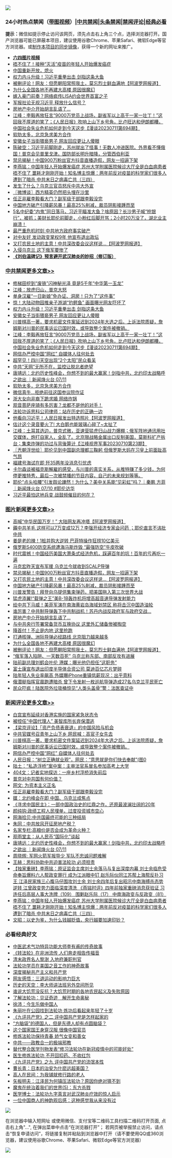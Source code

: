![](https://raw.githubusercontent.com/jsvpn/jsproxy/dev/64photo/fqnews-qr.jpg)

<div id="tt">
<h3>24小时热点禁闻（<a href="https://aaa.v2dns.tk/?QAjUl=BgRp5UNKRn&T5Vk=fPVH&Q59Ab=WxGE" target="_blank">带图视频</a>）|<a href="#%E4%B8%AD%E5%85%B1%E7%A6%81%E9%97%BB%E6%9B%B4%E5%A4%9A%E6%96%87%E7%AB%A0">中共禁闻</a>|<a href="#%E5%9B%BE%E7%89%87%E6%96%B0%E9%97%BB%E6%9B%B4%E5%A4%9A%E6%96%87%E7%AB%A0">头条禁闻</a>|<a href="#%E6%96%B0%E9%97%BB%E8%AF%84%E8%AE%BA%E6%9B%B4%E5%A4%9A%E6%96%87%E7%AB%A0">禁闻评论|<a href="#%E5%BF%85%E7%9C%8B%E7%BB%8F%E5%85%B8%E5%A5%BD%E6%96%87">经典必看</a></h3>
<div><b>提示：</b>微信如提示停止访问该网页，须先点击右上角三个点，选择浏览器打开。国产浏览器可能已屏蔽本项目，建议使用谷歌Chrome、苹果Safari、微软Edge等官方浏览器。或<a href="%E5%88%B6%E4%BD%9Cgit%E7%A6%81%E9%97%BB%E9%95%9C%E5%83%8F.md">制作本项目的同步镜像</a>，获得一个新的网址来推广。</div>
<ul>
<li><b><a href="http://d2.v2rss.gq/64.mp4" target="_blank">六四图片视频</a></b></li>
<li><a href="/ccpdope/20230712/1906891.md">捂不住了！接种“灭活”疫苗的年轻人开始爆发癌症</a></li>
<li><a href="/cnnews/20230712/1906864.md">中国重新开放，熄火</a></li>
<li><a href="/cbnews/20230712/1907072.md">权力内斗升级！习近平重拳出击 剑指这条大鱼</a></li>
<li><a href="/topimagenews/20230712/1906818.md">被删评论！网友：但愿朝阳常照我土，莫忘烈士鲜血满地【阿波罗网报道】</a></li>
<li><a href="/topimagenews/20230712/1906895.md">为什么全国各地不再建大高楼 原因很魔幻</a></li>
<li><a href="/yule/20230712/1906884.md">嫁入豪门前奏？网络疯传LISA约会世界首富之子</a></li>
<li><a href="/baitai/20230712/1906890.md">军报社论无视习近平 释放什么信号？</a></li>
<li><a href="/topimagenews/20230712/1906966.md">房地产中介开始胡言乱语了…</a></li>
<li><a href="/cbnews/20230712/1907008.md">江峰：李毅再放狂言“9000万党员上战场，副省军以上高干一家一壮丁！”这回我不厚道的笑了；《人民日报》吹响上山下乡号角，比卢旺达和伊朗都糟，中国社会失业危机如何走到今天这步【漫谈20230711第694期】</a></li>
<li><a href="/cbnews/20230712/1906857.md">软肋太多，北京急求美方合作</a></li>
<li><a href="/cbnews/20230712/1907053.md">安徽女子当街猥亵男子 网友回应更让人傻眼</a></li>
<li><a href="/sohnews/20230712/1907117.md">陈破空：习近平前脚刚走，苏州就出了怪事！无数人冲进医院。外界看不懂俄国！普京会见普里戈津。国防部长明升暗降，分管西伯利亚</a></li>
<li><a href="/topimagenews/20230712/1907071.md">禁忌揭秘！中国900万粉丝官方抖音直播造假，网友一招逼下架</a></li>
<li><a href="/comments/20230711/1906809.md">李燕铭：中国年轻人开始爆发癌症 苏州大学附属医院候诊大厅全是白血病患者 捂不住了 噩耗才刚刚开始！知名博主惊爆：两年前反对疫苗的科学家们很多人遭到了暗杀 中共末日之病毒亡共（三四）</a></li>
<li><a href="/ccpdope/20230712/1906821.md">发生了什么？乌克兰官员怒斥中共大外宣</a></li>
<li><a href="/ssgc/20230712/1906994.md">〖微博谈〗西方精英仍然把头埋在沙里</a></li>
<li><a href="/comments/20230712/1906951.md">任正非雇李毅看大门？副军级干部跟李毅没完</a></li>
<li><a href="/topimagenews/20230712/1907069.md">中国地方破产引降薪风暴！最高25%削减，裁员阴影接踵而至</a></li>
<li><a href="/sohnews/20230712/1906896.md">5名中纪委“内鬼”同日落马，习近平瞄准大鱼？啥原因？长沙男子喊“抢银行”，被抓；美财长耶伦前脚走，小粉红后脚开骂；2小时20万没了，湖北业主崩溃！</a></li>
<li><a href="/finance/20230712/1906987.md">最严重危机时刻 中共地方政府事实破产</a></li>
<li><a href="/worldnews/20230712/1906859.md">对中友好 发动政变掌权9年 他宣布退出政坛</a></li>
<li><a href="/topimagenews/20230712/1907070.md">又打农民土地的主意！中共深改委会议这样说...【阿波罗网报道】</a></li>
<li><a href="/cnnews/20230712/1907043.md">入侵乌克兰 这下俄军要惨了</a></li>
<li><b><a href="/comments/20200207/1272816.md" target="_blank">《刘伯温碑记》预言避开武汉肺炎的妙招（修订版）</a></b></li>
</ul>
</div>

<div class="catlist">
<h3><a href="/cbnews/" target="_blank">中共禁闻</a><span><a href="/cbnews/" target="_blank" rel="nofollow">更多文章>></a></span></h3>
<ul>
<li><a href="/cbnews/20230712/1907158.md" target="_blank">修梯田挖到“废铁”闪神秘光泽 竟是5千年“中华第一玉龙”</a></li>
<li><a href="/cbnews/20230712/1907156.md" target="_blank">江峰：放虎归山，普京大怒</a></li>
<li><a href="/cbnews/20230712/1907088.md" target="_blank">单身汉雇“一日新娘”免办证、洞房！只为了“这件事”</a></li>
<li><a href="/cbnews/20230712/1907086.md" target="_blank">惊！大陆动物园推亲子游湖“钓鳄鱼” 画面曝光网友吓坏了</a></li>
<li><a href="/cbnews/20230712/1907072.md" target="_blank">权力内斗升级！习近平重拳出击 剑指这条大鱼</a></li>
<li><a href="/cbnews/20230712/1907053.md" target="_blank">安徽女子当街猥亵男子 网友回应更让人傻眼</a></li>
<li><a href="/comments/20230712/1907024.md" target="_blank">川普棋高一著，要求机密文件案延迟到2024年大选之后。上诉法院质疑，詹姆斯对川普的民事诉讼已国时效，或导致整个案件被撤销。</a></li>
<li><a href="/cbnews/20230712/1907008.md" target="_blank">江峰：李毅再放狂言“9000万党员上战场，副省军以上高干一家一壮丁！”这回我不厚道的笑了；《人民日报》吹响上山下乡号角，比卢旺达和伊朗都糟，中国社会失业危机如何走到今天这步【漫谈20230711第694期】</a></li>
<li><a href="/comments/20230712/1906990.md" target="_blank">网信办严控中国“网红” 自媒体人往何处去</a></li>
<li><a href="/cbnews/20230712/1906985.md" target="_blank">超罕见！四川天空出现“2个太阳”民众看呆</a></li>
<li><a href="/cbnews/20230712/1906932.md" target="_blank">中共“天网”无所不在，监控让脱北者绝望</a></li>
<li><a href="/comments/20230712/1906894.md" target="_blank">唐靖远：北约历史性峰会，你想不到的最大赢家！剑指中共，北约印太战略呼之欲出 ｜新闻烽火台 07/11</a></li>
<li><a href="/cbnews/20230712/1906857.md" target="_blank">软肋太多，北京急求美方合作</a></li>
<li><a href="/cbnews/20230712/1906856.md" target="_blank">微信真牛…拒绝前往这国参议院作证</a></li>
<li><a href="/cbnews/20230711/1906781.md" target="_blank">浙大女向非裔下跪求婚 网络炸锅</a></li>
<li><a href="/comments/20230711/1906753.md" target="_blank">观音菩萨座骑有多厉害？龙都不是他的对手！</a></li>
<li><a href="/cbnews/20230711/1906731.md" target="_blank">法轮功诉思科公司律师：站在历史的正确一边</a></li>
<li><a href="/cbnews/20230711/1906629.md" target="_blank">他看向习近平！人民日报发出特选照片【阿波罗网报道】</a></li>
<li><a href="/cbnews/20230711/1906615.md" target="_blank">估计这个录音要火了! 大白鹅也能玻璃心碎了~太扯了</a></li>
<li><a href="/cbnews/20230711/1906549.md" target="_blank">江峰：土耳其选边，普京式微，亚速营猛虎归山战力爆棚；俄军阵地通讯用社交媒体，炮打自家人，全乱了。北京限战略金属出口反制美国，莫斯科扩产拆台；集束炸弹的功过与背後算计【江峰视界军事20230710第23期】</a></li>
<li><a href="/cbnews/20230711/1906515.md" target="_blank">〖兲朝浮世绘〗耶伦见到中国副总理都三鞠躬 但俄罗斯大妈在习皇上前面趾高气昂</a></li>
<li><a href="/cbnews/20230711/1906509.md" target="_blank">福建号海试在即 歼35两年没消息引忧虑</a></li>
<li><a href="/comments/20230711/1906493.md" target="_blank">卡尔森谈被福克斯解雇的感受，与川普的真实关系，从推特赚了多少钱，为何停更推特秀，最后一次被禁播的节目内容，自己的未来规划等等。</a></li>
<li><a href="/comments/20230711/1906481.md" target="_blank">耶伦“点头哈腰”引发舆论譁然！为什么？美中关系能“见彩虹”吗？｜秦鹏 方菲 ｜新闻烽火台 07/10 #耶伦访华</a></li>
<li><a href="/cbnews/20230711/1906476.md" target="_blank">习近平最怕这地兵变 战鼓频催目的何在？</a></li>

</ul>
</div>
<div class="catlist">
<h3><a href="/topimagenews/" target="_blank">图片新闻</a><span><a href="/topimagenews/" target="_blank" rel="nofollow">更多文章>></a></span></h3>
<ul>
<li><a href="/topimagenews/20230712/1907200.md" target="_blank">高喊“中华民国万岁！” 大陆网友再冲塔【阿波罗网报道】</a></li>
<li><a href="/topimagenews/20230712/1907157.md" target="_blank">薅中共羊毛 这样可以7万变成12万？李强开经济专家会问药 ；耶伦直言不讳批中共</a></li>
<li><a href="/topimagenews/20230712/1907133.md" target="_blank">姜是老的辣！1桩并购大逆转 巴菲特操作狂捞10亿美元</a></li>
<li><a href="/topimagenews/20230712/1907123.md" target="_blank">俄罗斯S400防空系统遭海马斯炸毁 “最强防空”牛皮吹破</a></li>
<li><a href="/topimagenews/20230712/1907122.md" target="_blank">时代震撼！中国经历美国大萧条式经济危机，踩遍百年的坑！百年的亏再吃一遍</a></li>
<li><a href="/topimagenews/20230712/1907110.md" target="_blank">马克宏昨天宣布军援 乌克兰今就收到SCALP导弹</a></li>
<li><a href="/topimagenews/20230712/1907071.md" target="_blank">禁忌揭秘！中国900万粉丝官方抖音直播造假，网友一招逼下架</a></li>
<li><a href="/topimagenews/20230712/1907070.md" target="_blank">又打农民土地的主意！中共深改委会议这样说&#8230;【阿波罗网报道】</a></li>
<li><a href="/topimagenews/20230712/1907069.md" target="_blank">中国地方破产引降薪风暴！最高25%削减，裁员阴影接踵而至</a></li>
<li><a href="/topimagenews/20230712/1907066.md" target="_blank">川普发警告！拜登向乌提供集束弹药，把美国拖入第三次世界大战</a></li>
<li><a href="/topimagenews/20230712/1907039.md" target="_blank">猛虎添翼!“载弹之王”美B-1B轰炸机将增高超音速导弹发射能力</a></li>
<li><a href="/topimagenews/20230712/1907033.md" target="_blank">给中共下马威！美菲军演在南海黄岩岛海域划禁区 称将击沉中国造油轮</a></li>
<li><a href="/topimagenews/20230712/1907022.md" target="_blank">谁厉害？中共制导弹轰下中共制战机！苏丹内战反政府军与政府交战…</a></li>
<li><a href="/topimagenews/20230712/1906966.md" target="_blank">房地产中介开始胡言乱语了…</a></li>
<li><a href="/topimagenews/20230712/1906952.md" target="_blank">与中共央行签署常备货币互换协议 这里外汇储备惨被掏空</a></li>
<li><a href="/topimagenews/20230712/1906902.md" target="_blank">降首付！不止是内地 这里抢跑</a></li>
<li><a href="/topimagenews/20230712/1906901.md" target="_blank">打通核弹、洲际导弹必经路线 北京阻力越来越多</a></li>
<li><a href="/topimagenews/20230712/1906895.md" target="_blank">为什么全国各地不再建大高楼 原因很魔幻</a></li>
<li><a href="/topimagenews/20230712/1906818.md" target="_blank">被删评论！网友：但愿朝阳常照我土，莫忘烈士鲜血满地【阿波罗网报道】</a></li>
<li><a href="/topimagenews/20230711/1906752.md" target="_blank">“俄军落入陷阱、一天数百死” 乌克兰称东部、南部反攻有进展</a></li>
<li><a href="/topimagenews/20230711/1906719.md" target="_blank">陆前副总理刘鹤会叶伦 港媒：曝光他仍担任“这职务”</a></li>
<li><a href="/topimagenews/20230711/1906705.md" target="_blank">富士康宣布退出印度半导体合资公司 莫迪百亿芯片梦碎</a></li>
<li><a href="/topimagenews/20230711/1906704.md" target="_blank">陆年轻人失业率飙高 外媒曝iPhone重镇低薪现况：出乎意料</a></li>
<li><a href="/topimagenews/20230711/1906661.md" target="_blank">俄潜艇指挥官晨跑遭暗杀 曾下令发射一枚巡航导弹造成27名乌克兰平民死亡</a></li>
<li><a href="/topimagenews/20230711/1906637.md" target="_blank">民众吓疯！陆医院外垃圾桶惊见“人类头盖骨”警：法医查证中</a></li>

</ul>
</div>
<div class="catlist">
<h3><a href="/comments/" target="_blank">新闻评论</a><span><a href="/comments/" target="_blank" rel="nofollow">更多文章>></a></span></h3>
<ul>
<li><a href="/comments/20230712/1907208.md" target="_blank">白宫宣布延续对香港实施的国家紧急状态令</a></li>
<li><a href="/comments/20230712/1907168.md" target="_blank">被控任“中国代理人” 美智库所长弃保潜逃</a></li>
<li><a href="/comments/20230712/1907162.md" target="_blank">【梁京评论】「资产负债表衰退」的中国风险与机会</a></li>
<li><a href="/comments/20230712/1907141.md" target="_blank">中共官媒号召青年上山下乡 网民喊：高官子女先去</a></li>
<li><a href="/comments/20230712/1907024.md" target="_blank">川普棋高一著，要求机密文件案延迟到2024年大选之后。上诉法院质疑，詹姆斯对川普的民事诉讼已国时效，或导致整个案件被撤销。</a></li>
<li><a href="/comments/20230712/1906990.md" target="_blank">网信办严控中国“网红” 自媒体人往何处去</a></li>
<li><a href="/comments/20230712/1906970.md" target="_blank">人民日报：“树立正确就业观”，网民：“意思就是你们快去奉献”(图0</a></li>
<li><a href="/comments/20230712/1906969.md" target="_blank">陆土：“私造浮桥”案中案：主审法官系冒名参加高考上大学</a></li>
<li><a href="/comments/20230712/1906968.md" target="_blank">404文：记者实地探访：一座乡村浮桥消失前后</a></li>
<li><a href="/comments/20230712/1906959.md" target="_blank">普京对中共国有何价值？</a></li>
<li><a href="/comments/20230712/1906958.md" target="_blank">网文: 为资本主义正名</a></li>
<li><a href="/comments/20230712/1906951.md" target="_blank">任正非雇李毅看大门？副军级干部跟李毅没完</a></li>
<li><a href="/comments/20230712/1906937.md" target="_blank">媒：北约峰会在即 中国、乌克兰成焦点</a></li>
<li><a href="/comments/20230712/1906918.md" target="_blank">《寻求中国民主》：一部中国政治史的扛鼎之作，还原最波澜壮阔的20年</a></li>
<li><a href="/comments/20230712/1906917.md" target="_blank">颜纯钩:政绩工程人民埋单，过度投资城市空心</a></li>
<li><a href="/comments/20230712/1906907.md" target="_blank">网海拾贝:中共国最终可能的三种结局</a></li>
<li><a href="/comments/20230712/1906905.md" target="_blank">朱同：中共放风开征房地产税？</a></li>
<li><a href="/comments/20230712/1906904.md" target="_blank">名家专栏:高粮价是否会成为革命火种？</a></li>
<li><a href="/comments/20230712/1906903.md" target="_blank">观雨堂主：从人民币“国际化”谈起</a></li>
<li><a href="/comments/20230712/1906894.md" target="_blank">唐靖远：北约历史性峰会，你想不到的最大赢家！剑指中共，北约印太战略呼之欲出 ｜新闻烽火台 07/11</a></li>
<li><a href="/comments/20230712/1906881.md" target="_blank">周晓辉: 军网火箭军报导少 军队不忠诚问题难解</a></li>
<li><a href="/comments/20230712/1906880.md" target="_blank">王赫：思科协助中共迫害法轮功 必须担责</a></li>
<li><a href="/comments/20230712/1906872.md" target="_blank">【独家重磅】李燕铭：原证监会主席刘士余落马与复出深度内幕 刘士余临危受命奉旨爆料六人帮政变罪行 成为江派眼中钉 赵乐际伙同江苏帮上海帮反扑习王 江泽民家族三心腹马仔围攻刘士余 刘士余四年后复出昭示中南海搏杀态势逆转 江曾政变势力面临深度清洗 《燕铭时评》四年前独家重磅消息获验证 习连任后高层人事大洗牌（109） 围剿赵乐际（17） 中南海政变与反政变（81）</a></li>
<li><a href="/comments/20230711/1906809.md" target="_blank">李燕铭：中国年轻人开始爆发癌症 苏州大学附属医院候诊大厅全是白血病患者 捂不住了 噩耗才刚刚开始！知名博主惊爆：两年前反对疫苗的科学家们很多人遭到了暗杀 中共末日之病毒亡共（三四）</a></li>
<li><a href="/comments/20230711/1906759.md" target="_blank">文昭：以史为鉴，为什么钱越贬值，央行越要加速印钞？</a></li>

</ul>
</div>

<div class="catlist">
<h3>必看经典好文</h3>
<ul>
<li><a href="/comments/20210810/1603664.md" target="_blank">中医武术气功特异功能大师李有甫的传奇故事</a></li>
<li><a href="/comments/20210509/1542786.md" target="_blank">《转法轮》在非洲流传 人们奔走相告传福音</a></li>
<li><a href="/ccpdope/20220508/1730036.md" target="_blank">清末政界名人黎澍 入地府兼职判官</a></li>
<li><a href="/comments/20200511/1326751.md" target="_blank">法轮功学员在美国之音工作的神奇故事</a></li>
<li><a href="/cbnews/20210731/1597512.md" target="_blank">深度揭秘共产主义和共产党</a></li>
<li><a href="/cbnews/20200126/1265515.md" target="_blank">网友感悟：三退运动的影响力巨大</a></li>
<li><a href="/tculture/20121025/73064.md" target="_blank">历史的天空：李大师讲法班另外空间所见</a></li>
<li><a href="/bannedvideo/20220120/1681818.md" target="_blank">谁说大饥荒没反抗？大饥荒时期的各地农民起义及失败原因</a></li>
<li><a href="/comments/20200307/1289968.md" target="_blank">了解法轮功：见证奇迹　解开生命奥秘</a></li>
<li><a href="/renquan/minyun/20200819/1391988.md" target="_blank">徐沛：今生乐做中国人</a></li>
<li><a href="/comments/20210720/1488271.md" target="_blank">朱丽叶在公园找到法轮功 炼功后看起来年轻了十岁</a></li>
<li><a href="/bookonline/20131116/201055.md" target="_blank">《九评共产党》之二 评中国共产党是怎样起家的</a></li>
<li><a href="/comments/20220129/1685716.md" target="_blank">“方脑袋”的德国人，但是东德人却有点圆脑袋？</a></li>
<li><a href="/comments/20220611/1744476.md" target="_blank">这个国家国王身穿汉服 很像中国官员</a></li>
<li><a href="/cbnews/20210720/1590052.md" target="_blank">修炼法轮功保持青春 娇气女变和善女</a></li>
<li><a href="/comments/20220331/1712636.md" target="_blank">中共——政教合一的极端邪教</a></li>
<li><a href="/comments/20210720/1518906.md" target="_blank">替代整合医学刊物发表“修习法轮功在新冠疫情中的可能好处”</a></li>
<li><a href="/cbnews/20211114/1652055.md" target="_blank">医生修炼法轮功 不开回扣药、不收红包</a></li>
<li><a href="/bookonline/20131116/201045.md" target="_blank">《九评共产党》之九 评中国共产党的流氓本性</a></li>
<li><a href="/taiwannews/20221015/1797413.md" target="_blank">曹长青：日本的治安为什麽远超美国？</a></li>
<li><a href="/tculture/20121023/72121.md" target="_blank">高人在民间：为我铺就修行路的老人</a></li>
<li><a href="/comments/20220531/1739728.md" target="_blank">矢板明夫：江泽民为何镇压法轮功？原因你绝对猜不到</a></li>
<li><a href="/topimagenews/20180524/946967.md" target="_blank">魔鬼在统治着我们的世界(5)：东方杀戮</a></li>
<li><a href="/comments/20200820/1382989.md" target="_blank">医学博士：法轮功九字真言对武汉肺炎疗效的惊人启示</a></li>
<li><a href="/comments/20230301/1854831.md" target="_blank">一位中国商人的神韵观后感：这种感觉我从来没有过</a></li>

</ul>
</div>

![](https://raw.githubusercontent.com/jsvpn/jsproxy/dev/64photo/fqnews-qr.jpg)

在浏览器中输入短网址 或使用微信、支付宝等二维码工具扫描二维码打开页面, 点击右上角"...", 在弹出菜单中点击“在浏览器打开”； 若网页被举报禁止访问，请点击“恢复申请访问”，将链接复制并粘贴到浏览器中打开（请不要使用QQ或360浏览器，建议使用谷歌Chrome、苹果Safari、微软Edge等官方浏览器）

![](https://raw.githubusercontent.com/jsvpn/jsproxy/dev/64photo/wx.jpg)